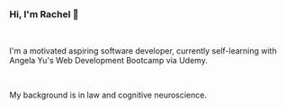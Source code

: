### Hi, I'm Rachel 👋

<br>

I'm a motivated aspiring software developer, currently self-learning with Angela Yu's Web Development Bootcamp via Udemy.

<br>

My background is in law and cognitive neuroscience.


<!-- **RKaurB/rkaurb** is a ✨ _special_ ✨ repository because its `README.md` (this file) appears on your GitHub profile. -->

